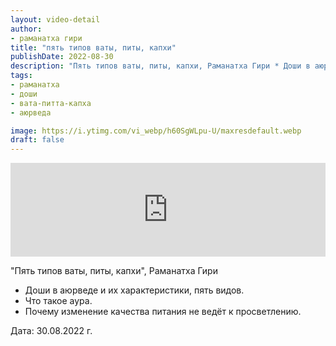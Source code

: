 ```yaml
---
layout: video-detail
author:
- раманатха гири
title: "пять типов ваты, питы, капхи"
publishDate: 2022-08-30
description: "Пять типов ваты, питы, капхи, Раманатха Гири * Доши в аюрведе и их характеристики, пять видов. * Что такое аура. * Почему изменение качества питания не ведёт к просветлению.   Дата  30.08.2022 г."
tags: 
- раманатха
- доши
- вата-питта-капха
- аюрведа

image: https://i.ytimg.com/vi_webp/h60SgWLpu-U/maxresdefault.webp
draft: false
---
```


<iframe width="100%" src="https://www.youtube.com/embed/h60SgWLpu-U" frameborder="0" allowfullscreen=""></iframe> 

 "Пять типов ваты, питы, капхи", Раманатха Гири

* Доши в аюрведе и их характеристики, пять видов.
* Что такое аура.
* Почему изменение качества питания не ведёт к просветлению.

  
 Дата: 30.08.2022 г.

  

 